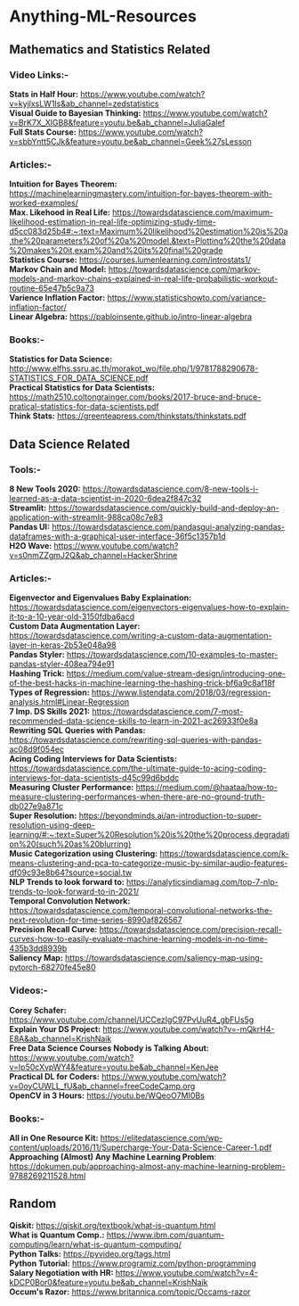 # Anything-ML-Resources
## Mathematics and Statistics Related
### Video Links:-
**Stats in Half Hour:** https://www.youtube.com/watch?v=kyjlxsLW1Is&ab_channel=zedstatistics \
**Visual Guide to Bayesian Thinking:** https://www.youtube.com/watch?v=BrK7X_XlGB8&feature=youtu.be&ab_channel=JuliaGalef \
**Full Stats Course:** https://www.youtube.com/watch?v=sbbYntt5CJk&feature=youtu.be&ab_channel=Geek%27sLesson 

### Articles:-
**Intuition for Bayes Theorem:** https://machinelearningmastery.com/intuition-for-bayes-theorem-with-worked-examples/ \
**Max. Likehood in Real Life:** https://towardsdatascience.com/maximum-likelihood-estimation-in-real-life-optimizing-study-time-d5cc083d25b4#:~:text=Maximum%20likelihood%20estimation%20is%20a,the%20parameters%20of%20a%20model.&text=Plotting%20the%20data%20makes%20it,exam%20and%20its%20final%20grade \
**Statistics Course:** https://courses.lumenlearning.com/introstats1/ \
**Markov Chain and Model:** https://towardsdatascience.com/markov-models-and-markov-chains-explained-in-real-life-probabilistic-workout-routine-65e47b5c9a73 \
**Varience Inflation Factor:** https://www.statisticshowto.com/variance-inflation-factor/ \
**Linear Algebra:** https://pabloinsente.github.io/intro-linear-algebra

### Books:-
**Statistics for Data Science:** http://www.elfhs.ssru.ac.th/morakot_wo/file.php/1/9781788290678-STATISTICS_FOR_DATA_SCIENCE.pdf \
**Practical Statistics for Data Scientists:** https://math2510.coltongrainger.com/books/2017-bruce-and-bruce-pratical-statistics-for-data-scientists.pdf \
**Think Stats:** https://greenteapress.com/thinkstats/thinkstats.pdf

## Data Science Related
### Tools:-
**8 New Tools 2020:** https://towardsdatascience.com/8-new-tools-i-learned-as-a-data-scientist-in-2020-6dea2f847c32 \
**Streamlit:** https://towardsdatascience.com/quickly-build-and-deploy-an-application-with-streamlit-988ca08c7e83 \
**Pandas UI:** https://towardsdatascience.com/pandasgui-analyzing-pandas-dataframes-with-a-graphical-user-interface-36f5c1357b1d \
**H2O Wave:** https://www.youtube.com/watch?v=s0nmZZgmJ2Q&ab_channel=HackerShrine

### Articles:-
**Eigenvector and Eigenvalues Baby Explaination:** https://towardsdatascience.com/eigenvectors-eigenvalues-how-to-explain-it-to-a-10-year-old-3150fdba6acd \
**Custom Data Augmentation Layer:** https://towardsdatascience.com/writing-a-custom-data-augmentation-layer-in-keras-2b53e048a98 \
**Pandas Styler:** https://towardsdatascience.com/10-examples-to-master-pandas-styler-408ea794e91 \
**Hashing Trick:** https://medium.com/value-stream-design/introducing-one-of-the-best-hacks-in-machine-learning-the-hashing-trick-bf6a9c8af18f \
**Types of Regression:** https://www.listendata.com/2018/03/regression-analysis.html#Linear-Regression \
**7 Imp. DS Skills 2021:** https://towardsdatascience.com/7-most-recommended-data-science-skills-to-learn-in-2021-ac26933f0e8a \
**Rewriting SQL Queries with Pandas:** https://towardsdatascience.com/rewriting-sql-queries-with-pandas-ac08d9f054ec \
**Acing Coding Interviews for Data Scientists:** https://towardsdatascience.com/the-ultimate-guide-to-acing-coding-interviews-for-data-scientists-d45c99d6bddc \
**Measuring Cluster Performance:** https://medium.com/@haataa/how-to-measure-clustering-performances-when-there-are-no-ground-truth-db027e9a871c \
**Super Resolution:** https://beyondminds.ai/an-introduction-to-super-resolution-using-deep-learning/#:~:text=Super%20Resolution%20is%20the%20process,degradation%20(such%20as%20blurring) \
**Music Categorization using Clustering:** https://towardsdatascience.com/k-means-clustering-and-pca-to-categorize-music-by-similar-audio-features-df09c93e8b64?source=social.tw \
**NLP Trends to look forward to:** https://analyticsindiamag.com/top-7-nlp-trends-to-look-forward-to-in-2021/ \
**Temporal Convolution Network:** https://towardsdatascience.com/temporal-convolutional-networks-the-next-revolution-for-time-series-8990af826567 \
**Precision Recall Curve:** https://towardsdatascience.com/precision-recall-curves-how-to-easily-evaluate-machine-learning-models-in-no-time-435b3dd8939b \
**Saliency Map:** https://towardsdatascience.com/saliency-map-using-pytorch-68270fe45e80

### Videos:-
**Corey Schafer:** https://www.youtube.com/channel/UCCezIgC97PvUuR4_gbFUs5g \
**Explain Your DS Project:** https://www.youtube.com/watch?v=-mQkrH4-E8A&ab_channel=KrishNaik \
**Free Data Science Courses Nobody is Talking About:** https://www.youtube.com/watch?v=Ip50cXvpWY4&feature=youtu.be&ab_channel=KenJee \
**Practical DL for Coders:** https://www.youtube.com/watch?v=0oyCUWLL_fU&ab_channel=freeCodeCamp.org \
**OpenCV in 3 Hours:** https://youtu.be/WQeoO7MI0Bs

### Books:-
**All in One Resource Kit:** https://elitedatascience.com/wp-content/uploads/2016/11/Supercharge-Your-Data-Science-Career-1.pdf \
**Approaching (Almost) Any Machine Learning Problem**: https://dokumen.pub/approaching-almost-any-machine-learning-problem-9788269211528.html

## Random
**Qiskit:** https://qiskit.org/textbook/what-is-quantum.html \
**What is Quantum Comp.:** https://www.ibm.com/quantum-computing/learn/what-is-quantum-computing/ \
**Python Talks:** https://pyvideo.org/tags.html \
**Python Tutorial:** https://www.programiz.com/python-programming \
**Salary Negotiation with HR:** https://www.youtube.com/watch?v=4-kDCP0Bor0&feature=youtu.be&ab_channel=KrishNaik \
**Occum's Razor:** https://www.britannica.com/topic/Occams-razor
